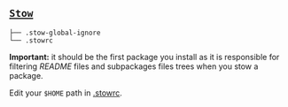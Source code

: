 ## [`Stow`](https://www.gnu.org/software/stow/)


<!--- Tree block autogenerated by /docgen.py -->
    ├── .stow-global-ignore
    └── .stowrc

**Important:** it should be the first package you install as it is responsible for filtering *README* files and subpackages files trees when you stow a package.

Edit your `$HOME` path in [.stowrc](https://github.com/Kraymer/F-dotfiles/blob/master/stow/.stowrc).
